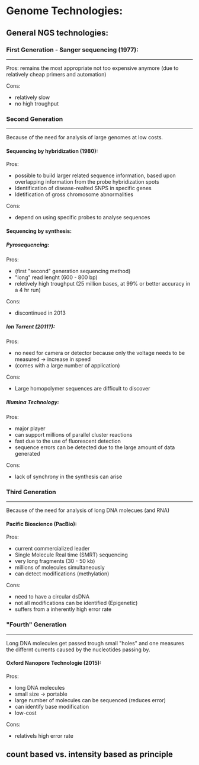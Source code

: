 # Genome Technologies:

## General NGS technologies:

### First Generation - Sanger sequencing (1977): 
---
Pros:
remains the most appropriate
not too expensive anymore (due to relatively cheap primers and automation)

Cons:
* relatively slow
* no high troughput

### Second Generation
---
Because of the need for analysis of large genomes at low costs.

#### Sequencing by hybridization (1980):
Pros:
* possible to build larger related sequence information, based upon overlapping information from the probe hybridization
spots
* Identification of disease-realted SNPS in specific genes
* Idetification of gross chromosome abnormalities

Cons:
* depend on using specific probes to analyse sequences

#### Sequencing by synthesis:

##### Pyrosequencing:
Pros:
* (first "second" generation sequencing method)
* "long" read lenght (600 - 800 bp)
* reletively high troughput (25 million bases, at 99% or better accuracy in a 4 hr run)

Cons:
* discontinued in 2013

##### Ion Torrent (2011?):
Pros:
* no need for camera or detector because only the voltage needs to be measured -> increase in speed
* (comes with a large number of application)

Cons:
* Large homopolymer sequences are difficult to discover

##### Illumina Technology:
Pros:
* major player
* can support millions of parallel cluster reactions
* fast due to the use of fluorescent detection
* sequence errors can be detected due to the large amount of data generated

Cons:
* lack of synchrony in the synthesis can arise

### Third Generation
---
Because of the need for analysis of long DNA molecues (and RNA)

#### Pacific Bioscience (PacBio):
Pros:
* current commercialized leader 
* Single Molecule Real time (SMRT) sequencing
* very long fragments (30 - 50 kb)
* millions of molecules simultaneously
* can detect modifications (methylation)

Cons:
* need to have a circular dsDNA
* not all modifications can be identified (Epigenetic)
* suffers from a inherently high error rate

### "Fourth" Generation
---
Long DNA molecules get passed trough small "holes" and one measures the differnt currents caused by the nucleotides passing by.

#### Oxford Nanopore Technologie (2015):
Pros:
* long DNA molecules
* small size -> portable
* large number of molecules can be sequenced (reduces error)
* can identify base modification
* low-cost

Cons:
* relativels high error rate


## count based vs. intensity based as principle



